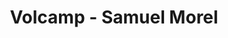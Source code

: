 ---
  name: Samuel Morel
  title: Volcamp - Samuel Morel
  abstract: 
  twitter: none
  photo: none
  linkedin: none
  keynotes: false
---